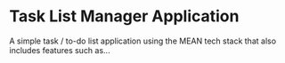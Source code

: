 # Task List Manager Application
 A simple task / to-do list application using the MEAN tech stack that also includes features such as...
